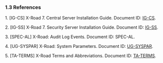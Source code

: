 ### 1.3 References

1\. \[IG-CS\] X-Road 7. Central Server Installation
Guide. Document ID: [IG-CS](../Manuals/ig-cs_x-road_6_central_server_installation_guide.md).

2\. \[IG-SS\] X-Road 7. Security Server
Installation Guide. Document ID: [IG-SS](../Manuals/ig-ss_x-road_v6_security_server_installation_guide.md).

3\. \[SPEC-AL\] X-Road:
Audit Log Events. Document ID: SPEC-AL.

4\. \[UG-SYSPAR\] X-Road:
System Parameters. Document ID: [UG-SYSPAR](../Manuals/ug-syspar_x-road_v6_system_parameters.md).

5\. \[TA-TERMS\] X-Road Terms and Abbreviations. Document ID: [TA-TERMS](../terms_x-road_docs.md).